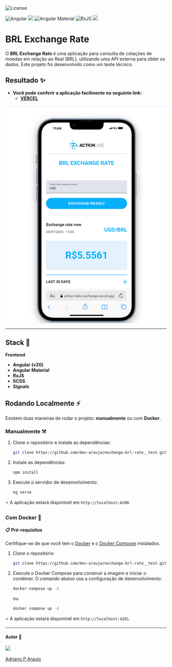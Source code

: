 <img src="https://img.shields.io/static/v1?label=license&message=MIT&color=5965E0&labelColor=121214" alt="License">

<img src="https://img.shields.io/badge/Angular-DD0031?style=for-the-badge&logo=angular&logoColor=white" alt="Angular" /> <img src="https://img.shields.io/badge/Docker-2496ED?style=for-the-badge&logo=docker&logoColor=white"/>
<img src="https://img.shields.io/badge/Angular_Material-f8f9fa?style=for-the-badge&logo=angular&logoColor=DD0031" alt="Angular Material" /> <img src="https://img.shields.io/badge/rxjs-%23B7178C.svg?style=for-the-badge&logo=rxjs&logoColor=white" alt="RxJS" /> <img src="https://img.shields.io/badge/vercel-%23000000.svg?style=for-the-badge&logo=vercel&logoColor=white"/>

# BRL Exchange Rate

O **BRL Exchange Rate** é uma aplicação para consulta de cotações de moedas em relação ao Real (BRL), utilizando uma API externa para obter os dados. Este projeto foi desenvolvido como um teste técnico.

## Resultado ✨

- **Você pode conferir a aplicação facilmente no seguinte link:**
  - **[VERCEL](https://action-labs-exchange.vercel.app/)**

![](./assets/screenshot.png)

---

## Stack 🚀

**Frontend**

- **Angular (v20)**
- **Angular Material**
- **RxJS**
- **SCSS** 
- **Signals**



## Rodando Localmente ⚡️

Existem duas maneiras de rodar o projeto: **manualmente** ou com **Docker**.



### Manualmente ⚒️

1.  Clone o repositório e instale as dependências:
    ```bash
    git clone https://github.com/dev-araujo/exchange-brl-rate__test.git
    ```

2. Instale as dependências: 
    
    ```bash
    npm install
    ```

3.  Execute o servidor de desenvolvimento:
    ```bash
    ng serve
    ```

⭐ A aplicação estará disponível em `http://localhost:4200`.


### Com Docker  🐋

#### 📋 Pré-requisitos

Certifique-se de que você tem o [Docker](https://www.docker.com/get-started) e o [Docker Compose](https://docs.docker.com/compose/install/) instalados.

1.  Clone o repositório:
    ```bash
    git clone https://github.com/dev-araujo/exchange-brl-rate__test.git
    ```

2.  Execute o Docker Compose para construir a imagem e iniciar o contêiner. O comando abaixo usa a configuração de desenvolvimento:

    ```bash
    docker-compose up -d
    ```
    ou

    ```bash
    docker compose up -d
    ```
   

⭐ A aplicação estará disponível em `http://localhost:4201`. 

---


#### Autor 👷

<img src="https://avatars.githubusercontent.com/u/97068163?v=4" width=120 />

[Adriano P Araujo](https://www.linkedin.com/in/araujocode/)
